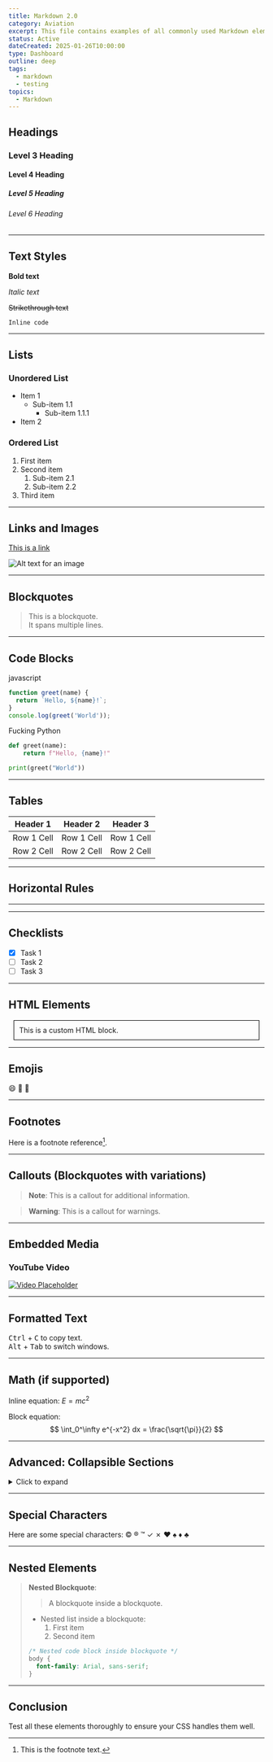 ```yaml
---
title: Markdown 2.0 
category: Aviation
excerpt: This file contains examples of all commonly used Markdown elements. Use it to test your CSS styles.
status: Active
dateCreated: 2025-01-26T10:00:00
type: Dashboard
outline: deep
tags:
  - markdown
  - testing
topics: 
  - Markdown
---
```



## Headings

### Level 3 Heading

#### Level 4 Heading

##### Level 5 Heading

###### Level 6 Heading

---

## Text Styles

**Bold text**

*Italic text*

~~Strikethrough text~~

`Inline code`

---

## Lists

### Unordered List
- Item 1
  - Sub-item 1.1
    - Sub-item 1.1.1
- Item 2

### Ordered List
1. First item
2. Second item
   1. Sub-item 2.1
   2. Sub-item 2.2
3. Third item

---

## Links and Images

[This is a link](https://example.com)

![Alt text for an image](https://via.placeholder.com/150)

---

## Blockquotes

> This is a blockquote.  
> It spans multiple lines.  

---

## Code Blocks
javascript
```javascript
function greet(name) {
  return `Hello, ${name}!`;
}
console.log(greet('World'));
```
Fucking Python
```python
def greet(name):
    return f"Hello, {name}!"

print(greet("World"))
```

---

## Tables

| Header 1    | Header 2    | Header 3    |
|-------------|-------------|-------------|
| Row 1 Cell  | Row 1 Cell  | Row 1 Cell  |
| Row 2 Cell  | Row 2 Cell  | Row 2 Cell  |

---

## Horizontal Rules

---

---

## Checklists

- [x] Task 1
- [ ] Task 2
- [ ] Task 3

---

## HTML Elements

<div style="border: 1px solid black; padding: 10px; margin: 10px;">
  This is a custom HTML block.
</div>

---

## Emojis

:smile: :rocket: :tada:

---

## Footnotes

Here is a footnote reference[^1].

[^1]: This is the footnote text.

---

## Callouts (Blockquotes with variations)

> **Note**: This is a callout for additional information.

> **Warning**: This is a callout for warnings.

---

## Embedded Media

### YouTube Video
[![Video Placeholder](https://via.placeholder.com/200x150)](https://www.youtube.com/watch?v=dQw4w9WgXcQ)

---

## Formatted Text

<kbd>Ctrl</kbd> + <kbd>C</kbd> to copy text.  
<kbd>Alt</kbd> + <kbd>Tab</kbd> to switch windows.

---

## Math (if supported)

Inline equation: $E = mc^2$

Block equation:
$$
\int_0^\infty e^{-x^2} dx = \frac{\sqrt{\pi}}{2}
$$

---

## Advanced: Collapsible Sections

<details>
<summary>Click to expand</summary>
This is hidden text revealed on click.
</details>

---

## Special Characters

Here are some special characters: © ® ™ ✓ ✗ ♥ ♠ ♦ ♣

---

## Nested Elements

> **Nested Blockquote**:  
> > A blockquote inside a blockquote.
>
> - Nested list inside a blockquote:
>   1. First item
>   2. Second item
> 
> ```css
> /* Nested code block inside blockquote */
> body {
>   font-family: Arial, sans-serif;
> }
> ```

---

## Conclusion

Test all these elements thoroughly to ensure your CSS handles them well.
